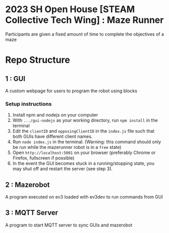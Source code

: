# 2023 SH Open House [STEAM Collective Tech Wing] : Maze Runner

Participants are given a fixed amount of time to complete the objectives of a maze

# Repo Structure

## 1 : GUI

A custom webpage for users to program the robot using blocks

### Setup instructions

1. Install npm and nodejs on your computer
2. With `.../gui-nodejs` as your working directory, run `npm install` in the terminal
3. Edit the `clientID` and `opposingClientID` in the `index.js` file such that both GUIs have different client names.
4. Run `node index.js` in the terminal. (Warning: this command should only be run while the mazerunner robot is in a `free` state)
5. Open `http://localhost:5001` on your browser (preferably Chrome or Firefox, fullscreen if possible)
6. In the event the GUI becomes stuck in a running/stopping state, you may shut off and restart the server (see step 3).

## 2 : Mazerobot

A program executed on ev3 loaded with ev3dev to run commands from GUI

## 3 : MQTT Server

A program to start MQTT server to sync GUIs and mazerobot
